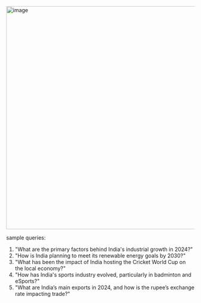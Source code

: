 

<img width="596" alt="image" src="https://github.com/user-attachments/assets/7d2aaa7f-67a0-42bc-8f81-296bea37c7ab">



sample queries: 

1. "What are the primary factors behind India's industrial growth in 2024?"
2. "How is India planning to meet its renewable energy goals by 2030?"
3. "What has been the impact of India hosting the Cricket World Cup on the local economy?"
4. "How has India's sports industry evolved, particularly in badminton and eSports?"
5. "What are India’s main exports in 2024, and how is the rupee’s exchange rate impacting trade?"





